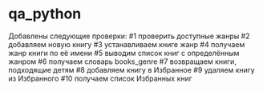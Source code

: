 # qa_python
Добавлены следующие проверки:
#1 проверить доступные  жанры
#2 добавляем новую книгу
#3 устанавливаем книге жанр
#4 получаем жанр книги по её имени
#5 выводим список книг с определённым жанром
#6 получаем словарь books_genre
#7 возвращаем книги, подходящие детям
#8 добавляем книгу в Избранное
#9 удаляем книгу из Избранного
#10 получаем список Избранных книг